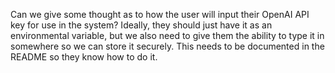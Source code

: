 Can we give some thought as to how the user will input their OpenAI API key for use in the system? Ideally, they should just have it as an environmental variable, but we also need to give them the ability to type it in somewhere so we can store it securely. This needs to be documented in the README so they know how to do it.